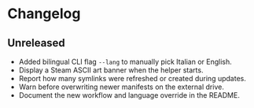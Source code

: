 # Changelog

## Unreleased
- Added bilingual CLI flag `--lang` to manually pick Italian or English.
- Display a Steam ASCII art banner when the helper starts.
- Report how many symlinks were refreshed or created during updates.
- Warn before overwriting newer manifests on the external drive.
- Document the new workflow and language override in the README.
